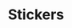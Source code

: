 ---
title: Stickers
layout: collection
permalink: /stickers/
collection: stickers
entries_layout: grid
classes: wide
header:
    overlay_image: /assets/images/venus_small.jpg
    overlay_filter: linear-gradient(to right, rgba(20, 20, 20, 1), rgba(0, 0, 0,.1))
---